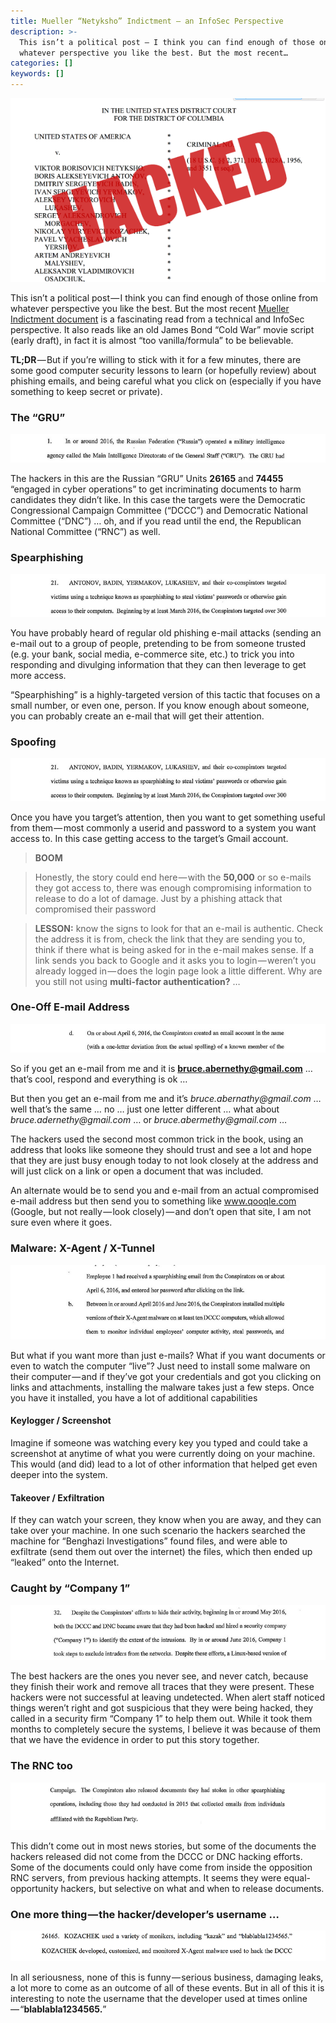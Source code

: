 ```yaml
---
title: Mueller “Netyksho” Indictment — an InfoSec Perspective
description: >-
  This isn’t a political post — I think you can find enough of those online from
  whatever perspective you like the best. But the most recent…
categories: []
keywords: []
---
```


![Image](/assets/images/1__fp6Vp2qS3RnJCH7ElLrSqQ.png)

This isn’t a political post — I think you can find enough of those online from whatever perspective you like the best. But the most recent [Mueller Indictment document](https://www.justice.gov/file/1080281/download) is a fascinating read from a technical and InfoSec perspective. It also reads like an old James Bond “Cold War” movie script (early draft), in fact it is almost “too vanilla/formula” to be believable.

**TL;DR** — But if you’re willing to stick with it for a few minutes, there are some good computer security lessons to learn (or hopefully review) about phishing emails, and being careful what you click on (especially if you have something to keep secret or private).

### The “GRU”

![Image](/assets/images/1__Po0tDlgwuYRu4ipbLhn6tg.png)

The hackers in this are the Russian “GRU” Units **26165** and **74455** “engaged in cyber operations” to get incriminating documents to harm candidates they didn’t like. In this case the targets were the Democratic Congressional Campaign Committee (“DCCC”) and Democratic National Committee (“DNC”) … oh, and if you read until the end, the Republican National Committee (“RNC”) as well.

### Spearphishing

![Image](/assets/images/1____xtGAZ2NC2__PXXHuUT0zrw.png)

You have probably heard of regular old phishing e-mail attacks (sending an e-mail out to a group of people, pretending to be from someone trusted (e.g. your bank, social media, e-commerce site, etc.) to trick you into responding and divulging information that they can then leverage to get more access.

“Spearphishing” is a highly-targeted version of this tactic that focuses on a small number, or even one, person. If you know enough about someone, you can probably create an e-mail that will get their attention.

### Spoofing

![Image](/assets/images/1____xtGAZ2NC2__PXXHuUT0zrw.png)

Once you have you target’s attention, then you want to get something useful from them — most commonly a userid and password to a system you want access to. In this case getting access to the target’s Gmail account.

> **BOOM**

> Honestly, the story could end here — with the **50,000** or so e-mails they got access to, there was enough compromising information to release to do a lot of damage. Just by a phishing attack that compromised their password

> **LESSON:** know the signs to look for that an e-mail is authentic. Check the address it is from, check the link that they are sending you to, think if there what is being asked for in the e-mail makes sense. If a link sends you back to Google and it asks you to login — weren’t you already logged in — does the login page look a little different. Why are you still not using **multi-factor authentication?** …

### One-Off E-mail Address

![Image](/assets/images/1__wHdZ__F__C9it1WsqVjkNobA.png)

So if you get an e-mail from me and it is **bruce.abernethy@gmail.com** … that’s cool, respond and everything is ok …

But then you get an e-mail from me and it’s _bruce.abernathy@gmail.com_ … well that’s the same … no … just one letter different … what about _bruce.adernethy@gmail.com_ … or _bruce.abermethy@gmail.com_ …

The hackers used the second most common trick in the book, using an address that looks like someone they should trust and see a lot and hope that they are just busy enough today to not look closely at the address and will just click on a link or open a document that was included.

An alternate would be to send you and e-mail from an actual compromised e-mail address but then send you to something like www.qooqle.com (Google, but not really — look closely) — and don’t open that site, I am not sure even where it goes.

### Malware: X-Agent / X-Tunnel

![Image](/assets/images/1__8F9eucMh5UhZ9rpSLClI0Q.png)

But what if you want more than just e-mails? What if you want documents or even to watch the computer “live”? Just need to install some malware on their computer — and if they’ve got your credentials and got you clicking on links and attachments, installing the malware takes just a few steps. Once you have it installed, you have a lot of additional capabilities

#### Keylogger / Screenshot

Imagine if someone was watching every key you typed and could take a screenshot at anytime of what you were currently doing on your machine. This would (and did) lead to a lot of other information that helped get even deeper into the system.

#### Takeover / Exfiltration

If they can watch your screen, they know when you are away, and they can take over your machine. In one such scenario the hackers searched the machine for “Benghazi Investigations” found files, and were able to exfiltrate (send them out over the internet) the files, which then ended up “leaked” onto the Internet.

### Caught by “Company 1”

![Image](/assets/images/1__WvjTZUSBFu2VniKDJQ3Z0A.png)

The best hackers are the ones you never see, and never catch, because they finish their work and remove all traces that they were present. These hackers were not successful at leaving undetected. When alert staff noticed things weren’t right and got suspicious that they were being hacked, they called in a security firm “Company 1” to help them out. While it took them months to completely secure the systems, I believe it was because of them that we have the evidence in order to put this story together.

### The RNC too

![Image](/assets/images/1__TQt1WDoUoWDQEzkuEcC__MQ.png)

This didn’t come out in most news stories, but some of the documents the hackers released did not come from the DCCC or DNC hacking efforts. Some of the documents could only have come from inside the opposition RNC servers, from previous hacking attempts. It seems they were equal-opportunity hackers, but selective on what and when to release documents.

### One more thing — the hacker/developer’s username …

![Image](/assets/images/1__wZFG2NB0w__dYuc1RGA5LBQ.png)

In all seriousness, none of this is funny — serious business, damaging leaks, a lot more to come as an outcome of all of these events. But in all of this it is interesting to note the username that the developer used at times online — “**blablabla1234565.**”